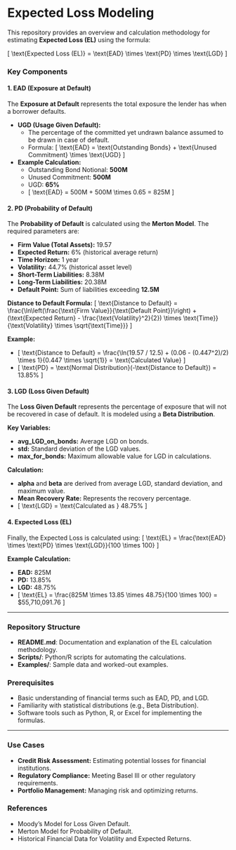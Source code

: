 # Expected Loss Modeling

This repository provides an overview and calculation methodology for estimating **Expected Loss (EL)** using the formula:

\[ \text{Expected Loss (EL)} = \text{EAD} \times \text{PD} \times \text{LGD} \]

### Key Components

#### 1. **EAD (Exposure at Default)**
The **Exposure at Default** represents the total exposure the lender has when a borrower defaults.

- **UGD (Usage Given Default):**
  - The percentage of the committed yet undrawn balance assumed to be drawn in case of default.
  - Formula:
    \[
    \text{EAD} = \text{Outstanding Bonds} + \text{Unused Commitment} \times \text{UGD}
    \]
- **Example Calculation:**
  - Outstanding Bond Notional: **500M**
  - Unused Commitment: **500M**
  - UGD: **65%**
  - \[
    \text{EAD} = 500M + 500M \times 0.65 = 825M
    \]

#### 2. **PD (Probability of Default)**
The **Probability of Default** is calculated using the **Merton Model**. The required parameters are:

- **Firm Value (Total Assets):** 19.57
- **Expected Return:** 6% (historical average return)
- **Time Horizon:** 1 year
- **Volatility:** 44.7% (historical asset level)
- **Short-Term Liabilities:** 8.38M
- **Long-Term Liabilities:** 20.38M
- **Default Point:** Sum of liabilities exceeding **12.5M**

**Distance to Default Formula:**
\[
\text{Distance to Default} = \frac{\ln\left(\frac{\text{Firm Value}}{\text{Default Point}}\right) + (\text{Expected Return} - \frac{\text{Volatility}^2}{2}) \times \text{Time}}{\text{Volatility} \times \sqrt{\text{Time}}}
\]

**Example:**
- \[
  \text{Distance to Default} = \frac{\ln(19.57 / 12.5) + (0.06 - (0.447^2)/2) \times 1}{0.447 \times \sqrt{1}} = \text{Calculated Value}
  \]
- \[
  \text{PD} = \text{Normal Distribution}(-\text{Distance to Default}) = 13.85\%
  \]

#### 3. **LGD (Loss Given Default)**
The **Loss Given Default** represents the percentage of exposure that will not be recovered in case of default. It is modeled using a **Beta Distribution**.

**Key Variables:**
- **avg_LGD_on_bonds:** Average LGD on bonds.
- **std:** Standard deviation of the LGD values.
- **max_for_bonds:** Maximum allowable value for LGD in calculations.

**Calculation:**
- **alpha** and **beta** are derived from average LGD, standard deviation, and maximum value.
- **Mean Recovery Rate:** Represents the recovery percentage.
- \[
  \text{LGD} = \text{Calculated as } 48.75\%
  \]

#### 4. **Expected Loss (EL)**
Finally, the Expected Loss is calculated using:
\[
\text{EL} = \frac{\text{EAD} \times \text{PD} \times \text{LGD}}{100 \times 100}
\]

**Example Calculation:**
- **EAD:** 825M
- **PD:** 13.85%
- **LGD:** 48.75%
- \[
  \text{EL} = \frac{825M \times 13.85 \times 48.75}{100 \times 100} = \$55,710,091.76
  \]

---

### Repository Structure
- **README.md**: Documentation and explanation of the EL calculation methodology.
- **Scripts/**: Python/R scripts for automating the calculations.
- **Examples/**: Sample data and worked-out examples.

### Prerequisites
- Basic understanding of financial terms such as EAD, PD, and LGD.
- Familiarity with statistical distributions (e.g., Beta Distribution).
- Software tools such as Python, R, or Excel for implementing the formulas.

---

### Use Cases
- **Credit Risk Assessment:** Estimating potential losses for financial institutions.
- **Regulatory Compliance:** Meeting Basel III or other regulatory requirements.
- **Portfolio Management:** Managing risk and optimizing returns.

### References
- Moody’s Model for Loss Given Default.
- Merton Model for Probability of Default.
- Historical Financial Data for Volatility and Expected Returns.


